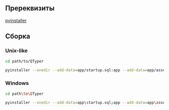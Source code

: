 ## Пререквизиты

[pyinstaller](https://pyinstaller.org/en/stable/requirements.html)

## Сборка

### Unix-like

```sh
cd path/to/QTyper
```
```sh
pyinstaller --onedir --add-data=app/startup.sql:app --add-data=app/assets:app/assets --icon=path/to/QTyper/app/assets/logo_light.png --name=QTyper --noconsole app/__main__.py
```

### Windows
```sh
cd path\to\QTyper
```

```sh
pyinstaller --onedir --add-data=app\startup.sql;app --add-data=app\assets;app\assets --icon=path\to\QTyper\app\assets\logo_light.png --name=QTyper --noconsole app\__main__.py
```
